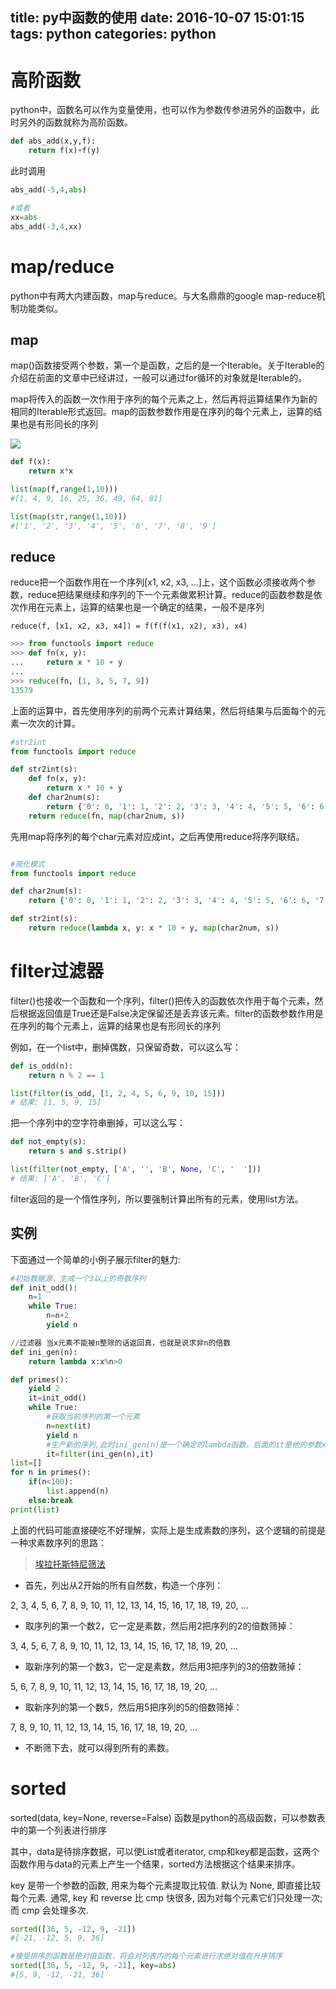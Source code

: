 title: py中函数的使用
date: 2016-10-07 15:01:15
tags: python
categories: python
---

# 高阶函数 #

python中，函数名可以作为变量使用，也可以作为参数传参进另外的函数中，此时另外的函数就称为高阶函数。

```python
def abs_add(x,y,f):
	return f(x)+f(y)
```
<!--more-->
此时调用

```python
abs_add(-5,4,abs)

#或者
xx=abs
abs_add(-3,4,xx)
```

# map/reduce #

python中有两大内建函数，map与reduce。与大名鼎鼎的google map-reduce机制功能类似。

## map ##

map()函数接受两个参数，第一个是函数，之后的是一个Iterable。关于Iterable的介绍在前面的文章中已经讲过，一般可以通过for循环的对象就是Iterable的。


map将传入的函数一次作用于序列的每个元素之上，然后再将运算结果作为新的相同的Iterable形式返回。map的函数参数作用是在序列的每个元素上，运算的结果也是有形同长的序列


![](http://www.liaoxuefeng.com/files/attachments/0013879622109990efbf9d781704b02994ba96765595f56000/0)

```python
def f(x):
	return x*x

list(map(f,range(1,10)))
#[1, 4, 9, 16, 25, 36, 49, 64, 81]

list(map(str,range(1,10)))
#['1', '2', '3', '4', '5', '6', '7', '8', '9']
```

## reduce ##

reduce把一个函数作用在一个序列[x1, x2, x3, ...]上，这个函数必须接收两个参数，reduce把结果继续和序列的下一个元素做累积计算。reduce的函数参数是依次作用在元素上，运算的结果也是一个确定的结果，一般不是序列

`reduce(f, [x1, x2, x3, x4]) = f(f(f(x1, x2), x3), x4)`

```python
>>> from functools import reduce
>>> def fn(x, y):
...     return x * 10 + y
...
>>> reduce(fn, [1, 3, 5, 7, 9])
13579
```
上面的运算中，首先使用序列的前两个元素计算结果，然后将结果与后面每个的元素一次次的计算。

```python
#str2int
from functools import reduce

def str2int(s):
    def fn(x, y):
        return x * 10 + y
    def char2num(s):
        return {'0': 0, '1': 1, '2': 2, '3': 3, '4': 4, '5': 5, '6': 6, '7': 7, '8': 8, '9': 9}[s]
    return reduce(fn, map(char2num, s))
```

先用map将序列的每个char元素对应成int，之后再使用reduce将序列联结。


```python

#简化模式
from functools import reduce

def char2num(s):
    return {'0': 0, '1': 1, '2': 2, '3': 3, '4': 4, '5': 5, '6': 6, '7': 7, '8': 8, '9': 9}[s]

def str2int(s):
    return reduce(lambda x, y: x * 10 + y, map(char2num, s))
```

# filter过滤器 #

filter()也接收一个函数和一个序列，filter()把传入的函数依次作用于每个元素，然后根据返回值是True还是False决定保留还是丢弃该元素。filter的函数参数作用是在序列的每个元素上，运算的结果也是有形同长的序列

例如，在一个list中，删掉偶数，只保留奇数，可以这么写：

```python
def is_odd(n):
    return n % 2 == 1

list(filter(is_odd, [1, 2, 4, 5, 6, 9, 10, 15]))
# 结果: [1, 5, 9, 15]
```


把一个序列中的空字符串删掉，可以这么写：

```python
def not_empty(s):
    return s and s.strip()

list(filter(not_empty, ['A', '', 'B', None, 'C', '  ']))
# 结果: ['A', 'B', 'C']
```

filter返回的是一个惰性序列，所以要强制计算出所有的元素，使用list方法。

## 实例 ##

下面通过一个简单的小例子展示filter的魅力:

```python
#初始数据源，生成一个3以上的奇数序列
def init_odd():
    n=1
    while True:
        n=n+2
        yield n

//过滤器 当x元素不能被n整除的话返回真，也就是说求非n的倍数
def ini_gen(n):
    return lambda x:x%n>0

def primes():
    yield 2
    it=init_odd()
    while True:
		#获取当前序列的第一个元素
        n=next(it)
        yield n
		#生产新的序列,此时ini_gen(n)是一个确定的lambda函数，后面的it是他的参数x
        it=filter(ini_gen(n),it)
list=[]
for n in primes():
    if(n<100):
        list.append(n)
    else:break
print(list)
```

上面的代码可能直接硬吃不好理解，实际上是生成素数的序列，这个逻辑的前提是一种求素数序列的思路：

>[埃拉托斯特尼筛法](http://baike.baidu.com/link?url=izOudiNJ-O36BWdOi0ZqEvrhb7PK56ihjHd4xIvI-KPtlCIq3FCBKdu2DBgHozboX60jm830b18kbmzZ63mLR_)

- 首先，列出从2开始的所有自然数，构造一个序列：

2, 3, 4, 5, 6, 7, 8, 9, 10, 11, 12, 13, 14, 15, 16, 17, 18, 19, 20, ...

- 取序列的第一个数2，它一定是素数，然后用2把序列的2的倍数筛掉：

3, 4, 5, 6, 7, 8, 9, 10, 11, 12, 13, 14, 15, 16, 17, 18, 19, 20, ...

- 取新序列的第一个数3，它一定是素数，然后用3把序列的3的倍数筛掉：

5, 6, 7, 8, 9, 10, 11, 12, 13, 14, 15, 16, 17, 18, 19, 20, ...

- 取新序列的第一个数5，然后用5把序列的5的倍数筛掉：

7, 8, 9, 10, 11, 12, 13, 14, 15, 16, 17, 18, 19, 20, ...

- 不断筛下去，就可以得到所有的素数。


# sorted #

sorted(data, key=None, reverse=False)  函数是python的高级函数，可以参数表中的第一个列表进行排序

其中，data是待排序数据，可以使List或者iterator, cmp和key都是函数，这两个函数作用与data的元素上产生一个结果，sorted方法根据这个结果来排序。 

<!--cmp(e1, e2) 是带两个参数的比较函数, 返回值: 负数: e1 < e2, 0: e1 == e2, 正数: e1 > e2. 默认为 None, 即用内建的比较函数. 目前的最新3.x版本将cmp参数删除 --> 

key 是带一个参数的函数, 用来为每个元素提取比较值. 默认为 None, 即直接比较每个元素. 
通常, key 和 reverse 比 cmp 快很多, 因为对每个元素它们只处理一次; 而 cmp 会处理多次. 

```python
sorted([36, 5, -12, 9, -21])
#[-21, -12, 5, 9, 36]

#接受排序的函数是绝对值函数，将会对列表内的每个元素进行求绝对值在升序排序
sorted([36, 5, -12, 9, -21], key=abs)
#[5, 9, -12, -21, 36]
```


